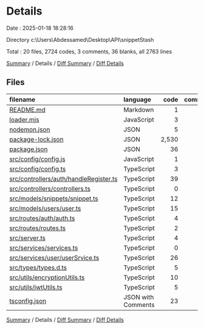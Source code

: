 # Details

Date : 2025-01-18 18:28:16

Directory c:\\Users\\Abdessamed\\Desktop\\API\\snippetStash

Total : 20 files,  2724 codes, 3 comments, 36 blanks, all 2763 lines

[Summary](results.md) / Details / [Diff Summary](diff.md) / [Diff Details](diff-details.md)

## Files
| filename | language | code | comment | blank | total |
| :--- | :--- | ---: | ---: | ---: | ---: |
| [README.md](/README.md) | Markdown | 1 | 0 | 1 | 2 |
| [loader.mjs](/loader.mjs) | JavaScript | 3 | 1 | 1 | 5 |
| [nodemon.json](/nodemon.json) | JSON | 5 | 0 | 1 | 6 |
| [package-lock.json](/package-lock.json) | JSON | 2,530 | 0 | 1 | 2,531 |
| [package.json](/package.json) | JSON | 36 | 0 | 1 | 37 |
| [src/config/config.js](/src/config/config.js) | JavaScript | 1 | 0 | 1 | 2 |
| [src/config/config.ts](/src/config/config.ts) | TypeScript | 3 | 0 | 3 | 6 |
| [src/controllers/auth/handleRegister.ts](/src/controllers/auth/handleRegister.ts) | TypeScript | 39 | 0 | 3 | 42 |
| [src/controllers/controllers.ts](/src/controllers/controllers.ts) | TypeScript | 0 | 0 | 1 | 1 |
| [src/models/snippets/snippet.ts](/src/models/snippets/snippet.ts) | TypeScript | 12 | 0 | 3 | 15 |
| [src/models/users/user.ts](/src/models/users/user.ts) | TypeScript | 15 | 0 | 4 | 19 |
| [src/routes/auth/auth.ts](/src/routes/auth/auth.ts) | TypeScript | 4 | 0 | 2 | 6 |
| [src/routes/routes.ts](/src/routes/routes.ts) | TypeScript | 2 | 0 | 2 | 4 |
| [src/server.ts](/src/server.ts) | TypeScript | 4 | 0 | 2 | 6 |
| [src/services/services.ts](/src/services/services.ts) | TypeScript | 0 | 0 | 1 | 1 |
| [src/services/user/userSrvice.ts](/src/services/user/userSrvice.ts) | TypeScript | 26 | 1 | 4 | 31 |
| [src/types/types.d.ts](/src/types/types.d.ts) | TypeScript | 5 | 0 | 1 | 6 |
| [src/utils/encryptionUtils.ts](/src/utils/encryptionUtils.ts) | TypeScript | 10 | 0 | 2 | 12 |
| [src/utils/jwtUtils.ts](/src/utils/jwtUtils.ts) | TypeScript | 5 | 0 | 1 | 6 |
| [tsconfig.json](/tsconfig.json) | JSON with Comments | 23 | 1 | 1 | 25 |

[Summary](results.md) / Details / [Diff Summary](diff.md) / [Diff Details](diff-details.md)